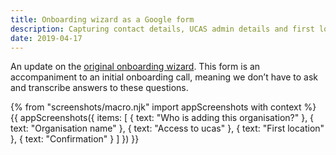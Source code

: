 ```yaml
---
title: Onboarding wizard as a Google form
description: Capturing contact details, UCAS admin details and first location.
date: 2019-04-17
---
```


An update on the [original onboarding wizard](/publish-teacher-training-courses/onboarding-wizard). This form is an accompaniment to an initial onboarding call, meaning we don’t have to ask and transcribe answers to these questions.

{% from "screenshots/macro.njk" import appScreenshots with context %}
{{ appScreenshots({
  items: [
    { text: "Who is adding this organisation?" },
    { text: "Organisation name" },
    { text: "Access to ucas" },
    { text: "First location" },
    { text: "Confirmation" }
  ]
}) }}
